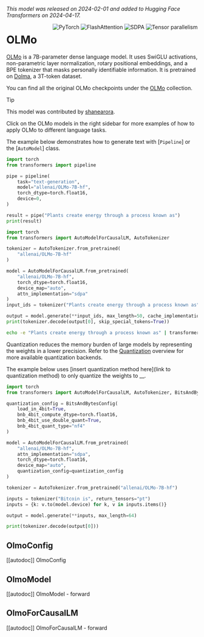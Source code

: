 <!--Copyright 2024 The HuggingFace Team. All rights reserved.

Licensed under the Apache License, Version 2.0 (the "License"); you may not use this file except in compliance with
the License. You may obtain a copy of the License at

http://www.apache.org/licenses/LICENSE-2.0

Unless required by applicable law or agreed to in writing, software distributed under the License is distributed on
an "AS IS" BASIS, WITHOUT WARRANTIES OR CONDITIONS OF ANY KIND, either express or implied. See the License for the
specific language governing permissions and limitations under the License.

⚠️ Note that this file is in Markdown but contain specific syntax for our doc-builder (similar to MDX) that may not be
rendered properly in your Markdown viewer.

-->
*This model was released on 2024-02-01 and added to Hugging Face Transformers on 2024-04-17.*

<div style="float: right;">
    <div class="flex flex-wrap space-x-1">
        <img alt="PyTorch" src="https://img.shields.io/badge/PyTorch-DE3412?style=flat&logo=pytorch&logoColor=white">
        <img alt="FlashAttention" src="https://img.shields.io/badge/%E2%9A%A1%EF%B8%8E%20FlashAttention-eae0c8?style=flat">
        <img alt="SDPA" src="https://img.shields.io/badge/SDPA-DE3412?style=flat&logo=pytorch&logoColor=white">
        <img alt="Tensor parallelism" src="https://img.shields.io/badge/Tensor%20parallelism-06b6d4?style=flat&logoColor=white">
    </div>
</div>

# OLMo
[OLMo](https://huggingface.co/papers/2402.00838) is a 7B-parameter dense language model. It uses SwiGLU activations, non-parametric layer normalization, rotary positional embeddings, and a BPE tokenizer that masks personally identifiable information. It is pretrained on [Dolma](https://huggingface.co/datasets/allenai/dolma), a 3T-token dataset.

You can find all the original OLMo checkpoints under the [OLMo](https://huggingface.co/collections/allenai/olmo-suite-65aeaae8fe5b6b2122b46778) collection.

> [!TIP]
> This model was contributed by [shanearora](https://huggingface.co/shanearora).
>
> Click on the OLMo models in the right sidebar for more examples of how to apply OLMo to different language tasks.

The example below demonstrates how to generate text with [`Pipeline`] or the [`AutoModel`] class.

<hfoptions id="usage">
<hfoption id="Pipeline>

```py
import torch
from transformers import pipeline

pipe = pipeline(
    task="text-generation",
    model="allenai/OLMo-7B-hf",
    torch_dtype=torch.float16,
    device=0,
)

result = pipe("Plants create energy through a process known as")
print(result)
```

</hfoption>
<hfoption id="AutoModel">

```py
import torch
from transformers import AutoModelForCausalLM, AutoTokenizer

tokenizer = AutoTokenizer.from_pretrained(
    "allenai/OLMo-7B-hf"
)

model = AutoModelForCausalLM.from_pretrained(
    "allenai/OLMo-7B-hf",
    torch_dtype=torch.float16,
    device_map="auto",
    attn_implementation="sdpa"
)
input_ids = tokenizer("Plants create energy through a process known as", return_tensors="pt").to(model.device)

output = model.generate(**input_ids, max_length=50, cache_implementation="static")
print(tokenizer.decode(output[0], skip_special_tokens=True))
```

</hfoption>
<hfoption id="transformers-cli">

```bash
echo -e "Plants create energy through a process known as" | transformers-cli run --task text-generation --model allenai/OLMo-7B-hf --device 0
```

</hfoption>
</hfoptions>

Quantization reduces the memory burden of large models by representing the weights in a lower precision. Refer to the [Quantization](../quantization/overview) overview for more available quantization backends.

The example below uses [insert quantization method here](link to quantization method) to only quantize the weights to __.

```py
import torch
from transformers import AutoModelForCausalLM, AutoTokenizer, BitsAndBytesConfig

quantization_config = BitsAndBytesConfig(
    load_in_4bit=True,
    bnb_4bit_compute_dtype=torch.float16,
    bnb_4bit_use_double_quant=True,
    bnb_4bit_quant_type="nf4"
)

model = AutoModelForCausalLM.from_pretrained(
    "allenai/OLMo-7B-hf",
    attn_implementation="sdpa",
    torch_dtype=torch.float16,
    device_map="auto",
    quantization_config=quantization_config
)

tokenizer = AutoTokenizer.from_pretrained("allenai/OLMo-7B-hf")

inputs = tokenizer("Bitcoin is", return_tensors="pt")
inputs = {k: v.to(model.device) for k, v in inputs.items()}

output = model.generate(**inputs, max_length=64)

print(tokenizer.decode(output[0]))
```

## OlmoConfig

[[autodoc]] OlmoConfig

## OlmoModel

[[autodoc]] OlmoModel
    - forward

## OlmoForCausalLM

[[autodoc]] OlmoForCausalLM
    - forward
